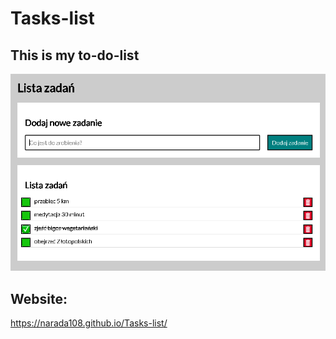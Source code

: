 # Tasks-list

## This is my to-do-list
![to-do-list](https://github.com/Narada108/Tasks-list/blob/main/images/to-do-list.png)
## Website:
https://narada108.github.io/Tasks-list/
